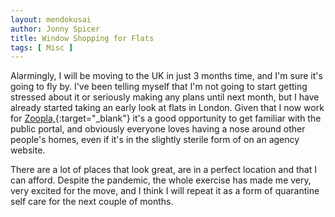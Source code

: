 ```yaml
---
layout: mendokusai
author: Jonny Spicer
title: Window Shopping for Flats
tags: [ Misc ]
---
```

Alarmingly, I will be moving to the UK in just 3 months time, and I'm sure it's going to fly by. I've been telling myself that I'm not going to start getting stressed about it or
seriously making any plans until next month, but I have already started taking an early look at flats in London. Given that I now work for [Zoopla,](https://zoopla.co.uk){:target="_blank"} it's a good opportunity to get familiar with the public portal, and obviously everyone loves having a nose around other people's homes, even if it's in the
slightly sterile form of on an agency website.

There are a lot of places that look great, are in a perfect location and that I can afford. Despite the pandemic, the whole exercise has made me very, very excited for the move, and I
think I will repeat it as a form of quarantine self care for the next couple of months.
